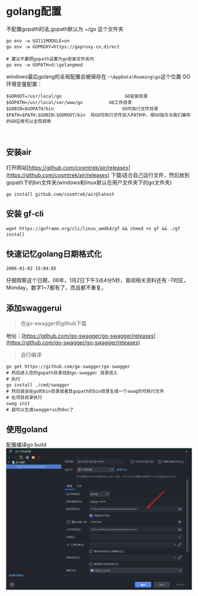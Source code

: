 # golang配置

不配置gopath的话,gopath默认为   ~/go   这个文件夹

```shell
go env -w GO111MODULE=on
go env -w GOPROXY=https://goproxy.cn,direct

# 建议不要把gopath设置为go安装文件夹内
go env -w GOPATH=d:\golangmod
```

windows最后golang的全局配置会被保存在   `~\AppData\Roaming\go`这个位置
GO环境变量配置：

```shell
$GOROOT=/usr/local/go                        GO安装目录
$GOPATH=/usr/local/var/www/go          GO工作目录
$GOBIN=$GOPATH/bin                          GO可执行文件目录
$PATH=$PATH:$GOBIN:$GOROOT/bin  将GO可执行文件加入PATH中，使GO指令与我们编写的GO应用可以全局调用

```

​

## 安装air

打开网站[https://github.com/cosmtrek/air/releases](https://github.com/cosmtrek/air/releases)
下载i适合自己运行文件，然后放到 gopath下的bin文件夹(windows和linux默认在用户文件夹下的go文件夹)

```shell
go install github.com/cosmtrek/air@latest
```

## 安装 gf-cli

```shell
wget https://goframe.org/cli/linux_amd64/gf && chmod +x gf && ./gf install
```

## 快速记忆golang日期格式化

```shell
2006-01-02 15:04:05
```

仔细观察这个日期，06年，1月2日下午3点4分5秒，查阅相关资料还有 -7时区，Monday，数字1~7都有了，而且都不重复。

## 添加swaggerui

> 在go-swagger的github下载

地址：[https://github.com/go-swagger/go-swagger/releases](https://github.com/go-swagger/go-swagger/releases)

> 自行编译

```shell
go get https://github.com/go-swagger/go-swagger
# 然后进入您的gopath目录找到go-swagger 目录进入
# 执行
go install ./cmd/swagger
# 然后就会在go的bin目录或者其gopath的bin目录生成一个swag的可执行文件
# 在项目目录执行
swag init
# 就可以生成swaggerui的doc了
```

## 使用goland

配置编译go build
![go](./img/use-goland.png)
